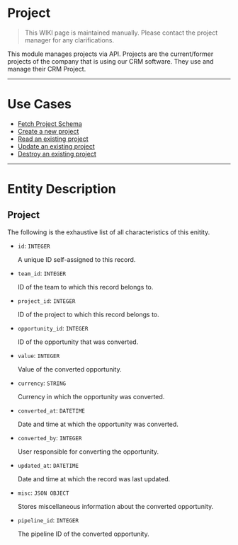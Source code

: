 # Project

> This WIKI page is maintained manually. Please contact the project manager for any clarifications.

This module manages projects via API. Projects are the current/former projects of
the company that is using our CRM software. They use and manage their CRM Project.

---

# Use Cases

- [Fetch Project Schema](./get_schema.md)
- [Create a new project](./new_project.md)
- [Read an existing project](./read_project.md)
- [Update an existing project](./update_project.md)
- [Destroy an existing project](./destroy_project.md)

---

# Entity Description

## Project

The following is the exhaustive list of all characteristics of this enitity.

- `id`: `INTEGER`

  A unique ID self-assigned to this record.

- `team_id`: `INTEGER`

  ID of the team to which this record belongs to.

- `project_id`: `INTEGER`

  ID of the project to which this record belongs to.

- `opportunity_id`: `INTEGER`

  ID of the opportunity that was converted.

- `value`: `INTEGER`

  Value of the converted opportunity.

- `currency`: `STRING`

  Currency in which the opportunity was converted.

- `converted_at`: `DATETIME`

  Date and time at which the opportunity was converted.

- `converted_by`: `INTEGER`

  User responsible for converting the opportunity.

- `updated_at`: `DATETIME`

  Date and time at which the record was last updated.

- `misc`: `JSON OBJECT`

  Stores miscellaneous information about the converted opportunity.

- `pipeline_id`: `INTEGER`

  The pipeline ID of the converted opportunity.
